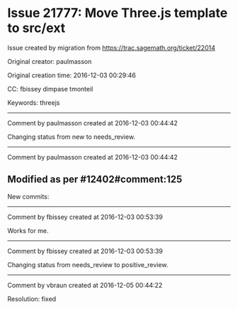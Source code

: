 # Issue 21777: Move Three.js template to src/ext

Issue created by migration from https://trac.sagemath.org/ticket/22014

Original creator: paulmasson

Original creation time: 2016-12-03 00:29:46

CC:  fbissey dimpase tmonteil

Keywords: threejs




---

Comment by paulmasson created at 2016-12-03 00:44:42

Changing status from new to needs_review.


---

Comment by paulmasson created at 2016-12-03 00:44:42

Modified as per #12402#comment:125
----
New commits:


---

Comment by fbissey created at 2016-12-03 00:53:39

Works for me.


---

Comment by fbissey created at 2016-12-03 00:53:39

Changing status from needs_review to positive_review.


---

Comment by vbraun created at 2016-12-05 00:44:22

Resolution: fixed
